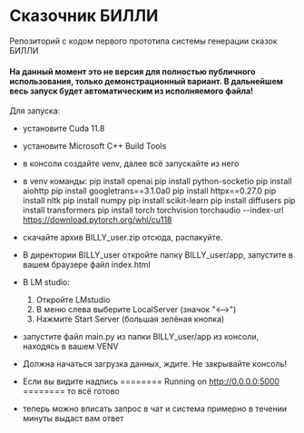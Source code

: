 # Сказочник БИЛЛИ
Репозиторий с кодом первого прототипа системы генерации сказок БИЛЛИ

#### На данный момент это не версия для полностью публичного использования, только демонстрационный вариант. В дальнейшем весь запуск будет автоматическим из исполняемого файла!

Для запуска:
- установите Cuda 11.8
- установите Microsoft C++ Build Tools
- в консоли создайте venv, далее всё запускайте из него
- в venv команды:
  pip install openai
  pip install python-socketio
  pip install aiohttp
  pip install googletrans==3.1.0a0
  pip install httpx==0.27.0
  pip install nltk
  pip install numpy
  pip install scikit-learn
  pip install diffusers
  pip install transformers
  pip install torch torchvision torchaudio --index-url https://download.pytorch.org/whl/cu118

- скачайте архив BILLY_user.zip отсюда, распакуйте.
- В директории BILLY_user откройте папку BILLY_user/app, запустите в вашем браузере файл index.html
- В LM studio:
    1) Откройте LMstudio
    2) В меню слева выберите LocalServer (значок "<-->")
    3) Нажмите Start Server (большая зелёная кнопка)
- запустите файл main.py из папки BILLY_user/app из консоли, находясь в вашем VENV
- Должна начаться загрузка данных, ждите. Не закрывайте консоль!
- Если вы видите надпись ======== Running on http://0.0.0.0:5000 ======== то всё готово

- теперь можно вписать запрос в чат и система примерно в течении минуты выдаст вам ответ
